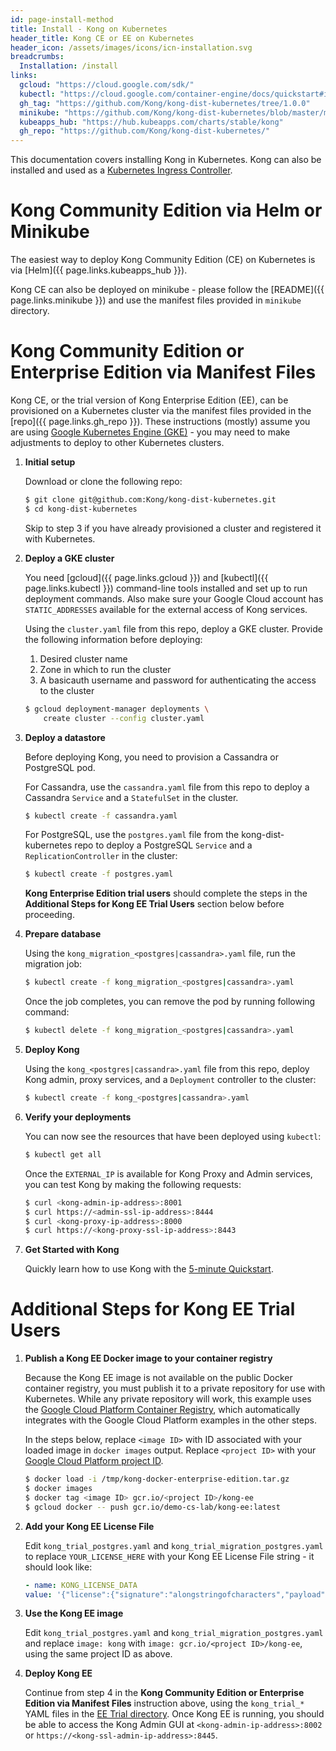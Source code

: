 ```yaml
---
id: page-install-method
title: Install - Kong on Kubernetes
header_title: Kong CE or EE on Kubernetes
header_icon: /assets/images/icons/icn-installation.svg
breadcrumbs:
  Installation: /install
links:
  gcloud: "https://cloud.google.com/sdk/"
  kubectl: "https://cloud.google.com/container-engine/docs/quickstart#install_the_gcloud_command-line_interface"
  gh_tag: "https://github.com/Kong/kong-dist-kubernetes/tree/1.0.0"
  minikube: "https://github.com/Kong/kong-dist-kubernetes/blob/master/minikube/README.md"
  kubeapps_hub: "https://hub.kubeapps.com/charts/stable/kong"
  gh_repo: "https://github.com/Kong/kong-dist-kubernetes/"
---
```


<div class="alert alert-warning">
  This documentation covers installing Kong
  in Kubernetes. Kong can also be installed and used as a <a href="https://konghq.com/blog/kubernetes-ingress-controller-for-kong/">Kubernetes
  Ingress Controller</a>.
</div>

# Kong Community Edition via Helm or Minikube

The easiest way to deploy Kong Community Edition (CE) on Kubernetes is via [Helm]({{ page.links.kubeapps_hub }}).

Kong CE can also be deployed on minikube - please follow the [README]({{ page.links.minikube }})
and use the manifest files provided in `minikube` directory.

# Kong Community Edition or Enterprise Edition via Manifest Files

Kong CE, or the trial version of Kong Enterprise Edition (EE), can be provisioned
on a Kubernetes cluster via the manifest files provided
in the [repo]({{ page.links.gh_repo }}). These instructions (mostly) assume you are using
[Google Kubernetes Engine (GKE)](https://cloud.google.com/kubernetes-engine/) -
you may need to make adjustments to deploy to other Kubernetes clusters.

1. **Initial setup**

    Download or clone the following repo:

    ```bash
    $ git clone git@github.com:Kong/kong-dist-kubernetes.git
    $ cd kong-dist-kubernetes
    ```

    Skip to step 3 if you have already provisioned a cluster and registered it
    with Kubernetes.

2.  **Deploy a GKE cluster**

    You need [gcloud]({{ page.links.gcloud }}) and [kubectl]({{ page.links.kubectl }})
    command-line tools installed and set up to run deployment commands. Also
    make sure your Google Cloud account has `STATIC_ADDRESSES` available for
    the external access of Kong services.

    Using the `cluster.yaml` file from this repo, deploy a
    GKE cluster. Provide the following information before deploying:

    1. Desired cluster name
    2. Zone in which to run the cluster
    3. A basicauth username and password for authenticating the access to the
       cluster

    ```bash
    $ gcloud deployment-manager deployments \
        create cluster --config cluster.yaml
    ```

3. **Deploy a datastore**

    Before deploying Kong, you need to provision a Cassandra or PostgreSQL pod.

    For Cassandra, use the `cassandra.yaml` file from this repo to deploy a
    Cassandra `Service` and a `StatefulSet` in the cluster.

    ```bash
    $ kubectl create -f cassandra.yaml
    ```

    For PostgreSQL, use the `postgres.yaml` file from the kong-dist-kubernetes
    repo to deploy a PostgreSQL `Service` and a `ReplicationController` in the
    cluster:

    ```bash
    $ kubectl create -f postgres.yaml
    ```

    **Kong Enterprise Edition trial users** should complete the steps in the
    **Additional Steps for Kong EE Trial Users** section below before proceeding.

4. **Prepare database**

    Using the `kong_migration_<postgres|cassandra>.yaml` file,
    run the migration job:

    ```bash
    $ kubectl create -f kong_migration_<postgres|cassandra>.yaml
    ```
    Once the job completes, you can remove the pod by running following command:

    ```bash
    $ kubectl delete -f kong_migration_<postgres|cassandra>.yaml
    ```

5. **Deploy Kong**

    Using the `kong_<postgres|cassandra>.yaml` file from this
    repo, deploy Kong admin, proxy services, and a `Deployment` controller to
    the cluster:

    ```bash
    $ kubectl create -f kong_<postgres|cassandra>.yaml
    ```

6. **Verify your deployments**

    You can now see the resources that have been deployed using `kubectl`:

    ```bash
    $ kubectl get all
    ```

    Once the `EXTERNAL_IP` is available for Kong Proxy and Admin services, you
    can test Kong by making the following requests:

    ```bash
    $ curl <kong-admin-ip-address>:8001
    $ curl https://<admin-ssl-ip-address>:8444
    $ curl <kong-proxy-ip-address>:8000
    $ curl https://<kong-proxy-ssl-ip-address>:8443
    ```

7. **Get Started with Kong**

    Quickly learn how to use Kong with the
    [5-minute Quickstart](/docs/latest/getting-started/quickstart/).

# Additional Steps for Kong EE Trial Users

1. **Publish a Kong EE Docker image to your container registry**

    Because the Kong EE image is not available on the public Docker container registry,
    you must publish it to a private repository for use with Kubernetes. While any private
    repository will work, this example uses the
    [Google Cloud Platform Container Registry](https://cloud.google.com/container-registry/),
    which automatically integrates with the Google Cloud Platform examples in the other steps.

    In the steps below, replace `<image ID>` with ID associated with your loaded image in `docker images` output.
    Replace `<project ID>` with your [Google Cloud Platform project ID](https://support.google.com/cloud/answer/6158840).

    ```bash
    $ docker load -i /tmp/kong-docker-enterprise-edition.tar.gz
    $ docker images
    $ docker tag <image ID> gcr.io/<project ID>/kong-ee
    $ gcloud docker -- push gcr.io/demo-cs-lab/kong-ee:latest
    ```
2. **Add your Kong EE License File**

    Edit `kong_trial_postgres.yaml` and `kong_trial_migration_postgres.yaml` to replace
    `YOUR_LICENSE_HERE` with your Kong EE License File string - it should look like:

    ```yaml
    - name: KONG_LICENSE_DATA
    value: '{"license":{"signature":"alongstringofcharacters","payload":{"customer":"Test Company","license_creation_date":"2018-03-06","product_subscription":"Kong Only","admin_seats":"5","support_plan":"Premier","license_expiration_date":"2018-06-04","license_key":"anotherstringofcharacters"},"version":1}}'
    ```

3. **Use the Kong EE image**

    Edit `kong_trial_postgres.yaml` and `kong_trial_migration_postgres.yaml` and replace
    `image: kong` with `image: gcr.io/<project ID>/kong-ee`, using the same project ID as above.

4. **Deploy Kong EE**

    Continue from step 4 in the **Kong Community Edition or Enterprise Edition via Manifest Files**
    instruction above, using the `kong_trial_*` YAML files in the
    [EE Trial directory](https://github.com/Kong/kong-dist-kubernetes/tree/master/ee-trial).
    Once Kong EE is running, you should be able to access the Kong Admin GUI
    at `<kong-admin-ip-address>:8002` or `https://<kong-ssl-admin-ip-address>:8445`.
